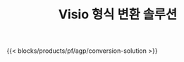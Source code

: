 ﻿---
title: Visio 형식 변환 솔루션 
weight: 7730
url: /ko/conversion
limit: 
description: VSDX, VSX, VTX, VDX, VSSX, VSTX, VSDM, VSSM 및 VSTM 파일 형식을 변환하는 API 및 무료 앱
---
{{< blocks/products/pf/agp/conversion-solution >}} 